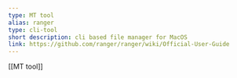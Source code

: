 ```yaml
---
type: MT tool
alias: ranger
type: cli-tool 
short description: cli based file manager for MacOS
link: https://github.com/ranger/ranger/wiki/Official-User-Guide
---
```

 
[[MT tool]]
